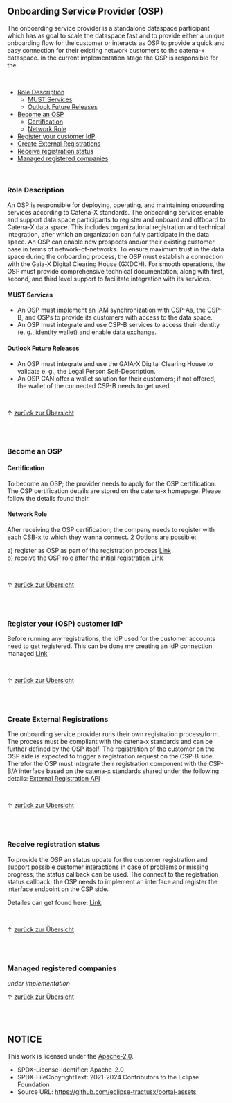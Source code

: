 ## Onboarding Service Provider (OSP)

The onboarding service provider is a standalone dataspace participant which has as goal to scale the dataspace fast and to provide either a unique onboarding flow for the customer or interacts as OSP to provide a quick and easy connection for their existing network customers to the catena-x dataspace.
In the current implementation stage the OSP is responsible for the

<br>

- [Role Description](#role-description)
	- [MUST Services](#must-services)
	- [Outlook Future Releases](#outlook-future-releases)
- [Become an OSP](#become-an-osp)
	- [Certification](#certification)
	- [Network Role](#network-role)
- [Register your customer IdP](#register-your-customer-idp)
- [Create External Registrations](#create-external-registrations)
- [Receive registration status](#receive-registration-status)
- [Managed registered companies](#managed-registered-companies)

<br>

### Role Description

An OSP is responsible for deploying, operating, and maintaining onboarding services according to Catena-X standards. The onboarding services enable and support data space participants to register and onboard and offboard to Catena-X data space.
This includes organizational registration and technical integration, after which an organization can fully participate in the data space. An OSP can enable new prospects and/or their existing customer base in terms of network-of-networks.
To ensure maximum trust in the data space during the onboarding process, the OSP must establish a connection with the Gaia-X Digital Clearing House (GXDCH).
For smooth operations, the OSP must provide comprehensive technical documentation, along with first, second, and third level support to facilitate integration with its services.

#### MUST Services

* An OSP must implement an IAM synchronization with CSP-As, the CSP-B, and OSPs to provide its customers with access to the data space.  
* An OSP must integrate and use CSP-B services to access their identity (e. g., identity wallet) and enable data exchange.

#### Outlook Future Releases

* An OSP must integrate and use the GAIA-X Digital Clearing House to validate e. g., the Legal Person Self-Description.  
* An OSP CAN offer a wallet solution for their customers; if not offered, the wallet of the connected CSP-B needs to get used

<br>

&uarr; [zurück zur Übersicht](#top)

<br>
<br>

### Become an OSP

#### Certification

To become an OSP; the provider needs to apply for the OSP certification.
The OSP certification details are stored on the catena-x homepage. Please follow the details found their.

#### Network Role

After receiving the OSP certification; the company needs to register with each CSB-x to which they wanna connect.
2 Options are possible:

a) register as OSP as part of the registration process [Link](/docs/user/01.%20Onboarding/02.%20Registration/04.%20Company%20Role%20%26%20Consent.md)  
b) receive the OSP role after the initial registration [Link](/docs/user/02.%20Technical%20Integration/05.%20Company%20Role/Change%20Company%20Role.md)

<br>

&uarr; [zurück zur Übersicht](#top)

<br>
<br>

### Register your (OSP) customer IdP

Before running any registrations, the IdP used for the customer accounts need to get registered.
This can be done my creating an IdP connection managed [Link](/docs/user/02.%20Technical%20Integration/02.%20Identity%20Provider%20Management/02.%20Configure%20Company%20IdP.md)

<br>

&uarr; [zurück zur Übersicht](#top)

<br>
<br>

### Create External Registrations

The onboarding service provider runs their own registration process/form. The process must be compliant with the catena-x standards and can be further defined by the OSP itself.
The registration of the customer on the OSP side is expected to trigger a registration request on the CSP-B side.
Therefor the OSP must integrate their registration component with the CSP-B/A interface based on the catena-x standards shared under the following details: [External Registration API](/docs/developer/01.%20Registration/03.%20Registration%20External/01.%20OSP%20Registration%20API.md)

<br>

&uarr; [zurück zur Übersicht](#top)

<br>
<br>

### Receive registration status

To provide the OSP an status update for the customer registration and support possible customer interactions in case of problems or missing progress; the status callback can be used.
The connect to the registration status callback; the OSP needs to implement an interface and register the interface endpoint on the CSP side.

Detailes can get found here: [Link](/docs/developer/01.%20Registration/03.%20Registration%20External/02.%20OSP%20Registration%20Callback.md)

<br>

&uarr; [zurück zur Übersicht](#top)

<br>
<br>

### Managed registered companies

_under implementation_
<br>

&uarr; [zurück zur Übersicht](#top)

<br>
<br>


## NOTICE

This work is licensed under the [Apache-2.0](https://www.apache.org/licenses/LICENSE-2.0).

- SPDX-License-Identifier: Apache-2.0
- SPDX-FileCopyrightText: 2021-2024 Contributors to the Eclipse Foundation
- Source URL: https://github.com/eclipse-tractusx/portal-assets
